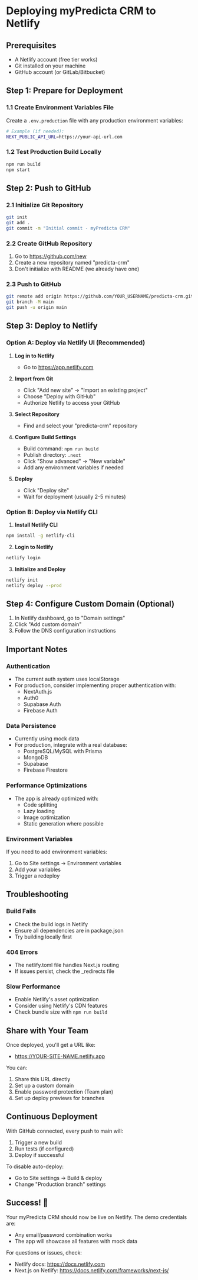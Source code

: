 # Deploying myPredicta CRM to Netlify

## Prerequisites
- A Netlify account (free tier works)
- Git installed on your machine
- GitHub account (or GitLab/Bitbucket)

## Step 1: Prepare for Deployment

### 1.1 Create Environment Variables File
Create a `.env.production` file with any production environment variables:
```bash
# Example (if needed):
NEXT_PUBLIC_API_URL=https://your-api-url.com
```

### 1.2 Test Production Build Locally
```bash
npm run build
npm start
```

## Step 2: Push to GitHub

### 2.1 Initialize Git Repository
```bash
git init
git add .
git commit -m "Initial commit - myPredicta CRM"
```

### 2.2 Create GitHub Repository
1. Go to https://github.com/new
2. Create a new repository named "predicta-crm"
3. Don't initialize with README (we already have one)

### 2.3 Push to GitHub
```bash
git remote add origin https://github.com/YOUR_USERNAME/predicta-crm.git
git branch -M main
git push -u origin main
```

## Step 3: Deploy to Netlify

### Option A: Deploy via Netlify UI (Recommended)

1. **Log in to Netlify**
   - Go to https://app.netlify.com

2. **Import from Git**
   - Click "Add new site" → "Import an existing project"
   - Choose "Deploy with GitHub"
   - Authorize Netlify to access your GitHub

3. **Select Repository**
   - Find and select your "predicta-crm" repository

4. **Configure Build Settings**
   - Build command: `npm run build`
   - Publish directory: `.next`
   - Click "Show advanced" → "New variable"
   - Add any environment variables if needed

5. **Deploy**
   - Click "Deploy site"
   - Wait for deployment (usually 2-5 minutes)

### Option B: Deploy via Netlify CLI

1. **Install Netlify CLI**
```bash
npm install -g netlify-cli
```

2. **Login to Netlify**
```bash
netlify login
```

3. **Initialize and Deploy**
```bash
netlify init
netlify deploy --prod
```

## Step 4: Configure Custom Domain (Optional)

1. In Netlify dashboard, go to "Domain settings"
2. Click "Add custom domain"
3. Follow the DNS configuration instructions

## Important Notes

### Authentication
- The current auth system uses localStorage
- For production, consider implementing proper authentication with:
  - NextAuth.js
  - Auth0
  - Supabase Auth
  - Firebase Auth

### Data Persistence
- Currently using mock data
- For production, integrate with a real database:
  - PostgreSQL/MySQL with Prisma
  - MongoDB
  - Supabase
  - Firebase Firestore

### Performance Optimizations
- The app is already optimized with:
  - Code splitting
  - Lazy loading
  - Image optimization
  - Static generation where possible

### Environment Variables
If you need to add environment variables:
1. Go to Site settings → Environment variables
2. Add your variables
3. Trigger a redeploy

## Troubleshooting

### Build Fails
- Check the build logs in Netlify
- Ensure all dependencies are in package.json
- Try building locally first

### 404 Errors
- The netlify.toml file handles Next.js routing
- If issues persist, check the _redirects file

### Slow Performance
- Enable Netlify's asset optimization
- Consider using Netlify's CDN features
- Check bundle size with `npm run build`

## Share with Your Team

Once deployed, you'll get a URL like:
- https://YOUR-SITE-NAME.netlify.app

You can:
1. Share this URL directly
2. Set up a custom domain
3. Enable password protection (Team plan)
4. Set up deploy previews for branches

## Continuous Deployment

With GitHub connected, every push to main will:
1. Trigger a new build
2. Run tests (if configured)
3. Deploy if successful

To disable auto-deploy:
- Go to Site settings → Build & deploy
- Change "Production branch" settings

## Success! 🎉

Your myPredicta CRM should now be live on Netlify. The demo credentials are:
- Any email/password combination works
- The app will showcase all features with mock data

For questions or issues, check:
- Netlify docs: https://docs.netlify.com
- Next.js on Netlify: https://docs.netlify.com/frameworks/next-js/